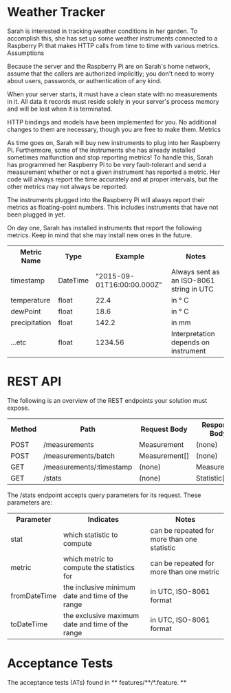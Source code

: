 # Weather Tracker

Sarah is interested in tracking weather conditions in her garden. To accomplish this, she has set up some weather instruments connected to a Raspberry Pi that makes HTTP calls from time to time with various metrics.
Assumptions

Because the server and the Raspberry Pi are on Sarah's home network, assume that the callers are authorized implicitly; you don't need to worry about users, passwords, or authentication of any kind.

When your server starts, it must have a clean state with no measurements in it. All data it records must reside solely in your server's process memory and will be lost when it is terminated.

HTTP bindings and models have been implemented for you. No additional changes to them are necessary, though you are free to make them.
Metrics

As time goes on, Sarah will buy new instruments to plug into her Raspberry Pi. Furthermore, some of the instruments she has already installed sometimes malfunction and stop reporting metrics! To handle this, Sarah has programmed her Raspberry Pi to be very fault-tolerant and send a measurement whether or not a given instrument has reported a metric. Her code will always report the time accurately and at proper intervals, but the other metrics may not always be reported.

The instruments plugged into the Raspberry Pi will always report their metrics as floating-point numbers. This includes instruments that have not been plugged in yet.

On day one, Sarah has installed instruments that report the following metrics. Keep in mind that she may install new ones in the future.
<table>
    <tr>
        <th>Metric Name</td>
		<th>Type</td>
		<th>Example</td>
		<th>Notes</td>
    </tr>
	<tr>
        <td>timestamp</td>
		<td>DateTime</td>
		<td>"2015-09-01T16:00:00.000Z"</td>
		<td>Always sent as an ISO-8061 string in UTC</td>
    </tr>
	<tr>
        <td>temperature</td>
		<td>float</td>
		<td>22.4</td>
		<td>in ° C</td>
    </tr>
	<tr>
        <td>dewPoint</td>
		<td>float</td>
		<td>18.6</td>
		<td>in ° C</td>
    </tr>
	<tr>
        <td>precipitation</td>
		<td>float</td>
		<td>142.2</td>
		<td>in mm</td>
    </tr>
	<tr>
        <td>...etc</td>
		<td>float</td>
		<td>1234.56</td>
		<td>Interpretation depends on instrument</td>
    </tr>
</table>

# REST API
The following is an overview of the REST endpoints your solution must expose.
<table>
    <tr>
        <th>Method</td>
		<th>Path</td>
		<th>Request Body</td>
		<th>Response Body</td>
    </tr>
	<tr>
        <td>POST</td>
		<td>/measurements</td>
		<td>Measurement</td>
		<td>(none)</td>
    </tr>
	<tr>
        <td>POST</td>
		<td>/measurements/batch</td>
		<td>Measurement[]</td>
		<td>(none)</td>
    </tr>
	<tr>
        <td>GET</td>
		<td>/measurements/:timestamp</td>
		<td>(none)</td>
		<td>Measurement</td>
    </tr>
	<tr>
        <td>GET</td>
		<td>/stats</td>
		<td>(none)</td>
		<td>Statistic[]</td>
    </tr>
</table>

The /stats endpoint accepts query parameters for its request. These parameters are:
<table>
    <tr>
        <th>Parameter</td>
		<th>Indicates</td>
		<th>Notes</td>
    </tr>
	<tr>
        <td>stat</td>
		<td>which statistic to compute</td>
		<td>can be repeated for more than one statistic</td>
    </tr>
	<tr>
        <td>metric</td>
		<td>which metric to compute the statistics for</td>
		<td>can be repeated for more than one metric</td>
    </tr>
	<tr>
        <td>fromDateTime</td>
		<td>the inclusive minimum date and time of the range</td>
		<td>in UTC, ISO-8061 format</td>
    </tr>
	<tr>
        <td>toDateTime</td>
		<td>the exclusive maximum date and time of the range</td>
		<td>in UTC, ISO-8061 format</td>
    </tr>
</table>

# Acceptance Tests
The acceptance tests (ATs) found in ** features/**/*.feature. **